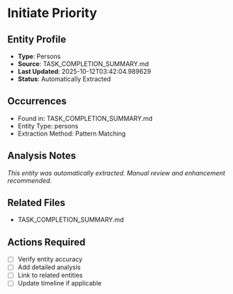# Initiate Priority

## Entity Profile
- **Type**: Persons
- **Source**: TASK_COMPLETION_SUMMARY.md
- **Last Updated**: 2025-10-12T03:42:04.989629
- **Status**: Automatically Extracted

## Occurrences
- Found in: TASK_COMPLETION_SUMMARY.md
- Entity Type: persons
- Extraction Method: Pattern Matching

## Analysis Notes
*This entity was automatically extracted. Manual review and enhancement recommended.*

## Related Files
- TASK_COMPLETION_SUMMARY.md

## Actions Required
- [ ] Verify entity accuracy
- [ ] Add detailed analysis
- [ ] Link to related entities
- [ ] Update timeline if applicable
